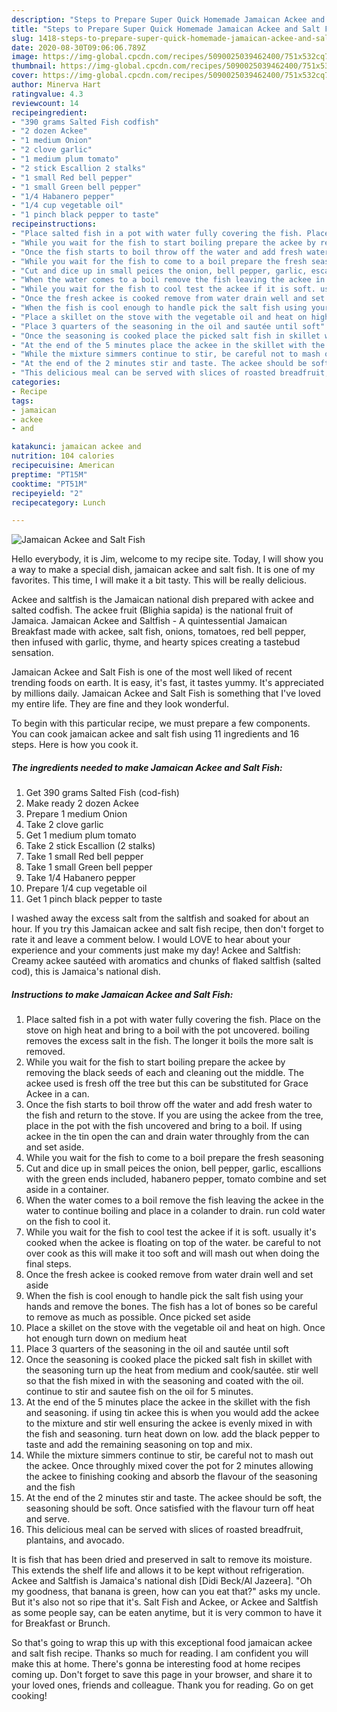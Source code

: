 ```yaml
---
description: "Steps to Prepare Super Quick Homemade Jamaican Ackee and Salt Fish"
title: "Steps to Prepare Super Quick Homemade Jamaican Ackee and Salt Fish"
slug: 1418-steps-to-prepare-super-quick-homemade-jamaican-ackee-and-salt-fish
date: 2020-08-30T09:06:06.789Z
image: https://img-global.cpcdn.com/recipes/5090025039462400/751x532cq70/jamaican-ackee-and-salt-fish-recipe-main-photo.jpg
thumbnail: https://img-global.cpcdn.com/recipes/5090025039462400/751x532cq70/jamaican-ackee-and-salt-fish-recipe-main-photo.jpg
cover: https://img-global.cpcdn.com/recipes/5090025039462400/751x532cq70/jamaican-ackee-and-salt-fish-recipe-main-photo.jpg
author: Minerva Hart
ratingvalue: 4.3
reviewcount: 14
recipeingredient:
- "390 grams Salted Fish codfish"
- "2 dozen Ackee"
- "1 medium Onion"
- "2 clove garlic"
- "1 medium plum tomato"
- "2 stick Escallion 2 stalks"
- "1 small Red bell pepper"
- "1 small Green bell pepper"
- "1/4 Habanero pepper"
- "1/4 cup vegetable oil"
- "1 pinch black pepper to taste"
recipeinstructions:
- "Place salted fish in a pot with water fully covering the fish. Place on the stove on high heat and bring to a boil with the pot uncovered. boiling removes the excess salt in the fish. The longer it boils the more salt is removed."
- "While you wait for the fish to start boiling prepare the ackee by removing the black seeds of each and cleaning out the middle. The ackee used is fresh off the tree but this can be substituted for Grace Ackee in a can."
- "Once the fish starts to boil throw off the water and add fresh water to the fish and return to the stove. If you are using the ackee from the tree, place in the pot with the fish uncovered and bring to a boil. If using ackee in the tin open the can and drain water throughly from the can and set aside."
- "While you wait for the fish to come to a boil prepare the fresh seasoning"
- "Cut and dice up in small peices the onion, bell pepper, garlic, escallions with the green ends included, habanero pepper, tomato combine and set aside in a container."
- "When the water comes to a boil remove the fish leaving the ackee in the water to continue boiling and place in a colander to drain. run cold water on the fish to cool it."
- "While you wait for the fish to cool test the ackee if it is soft. usually it&#39;s cooked when the ackee is floating on top of the water. be careful to not over cook as this will make it too soft and will mash out when doing the final steps."
- "Once the fresh ackee is cooked remove from water drain well and set aside"
- "When the fish is cool enough to handle pick the salt fish using your hands and remove the bones. The fish has a lot of bones so be careful to remove as much as possible. Once picked set aside"
- "Place a skillet on the stove with the vegetable oil and heat on high. Once hot enough turn down on medium heat"
- "Place 3 quarters of the seasoning in the oil and sautée until soft"
- "Once the seasoning is cooked place the picked salt fish in skillet with the  seasoning turn up the heat from medium and cook/sautée. stir well so that the fish mixed in with the seasoning and coated with the oil. continue to stir and sautee fish on the oil for 5 minutes."
- "At the end of the 5 minutes place the ackee in the skillet with the fish and seasoning. if using tin ackee this is when you would add the ackee to the mixture and stir well ensuring the ackee is evenly mixed in with the fish and seasoning. turn heat down on low. add the black pepper to taste and add the remaining seasoning on top and mix."
- "While the mixture simmers continue to stir, be careful not to mash out the ackee.  Once throughly mixed cover the pot for 2 minutes allowing the ackee to finishing cooking and absorb the flavour of the seasoning and the fish"
- "At the end of the 2 minutes stir and taste. The ackee should be soft, the seasoning should be soft. Once satisfied with the flavour turn off heat and serve."
- "This delicious meal can be served with slices of roasted breadfruit, plantains, and avocado."
categories:
- Recipe
tags:
- jamaican
- ackee
- and

katakunci: jamaican ackee and 
nutrition: 104 calories
recipecuisine: American
preptime: "PT15M"
cooktime: "PT51M"
recipeyield: "2"
recipecategory: Lunch

---
```



![Jamaican Ackee and Salt Fish](https://img-global.cpcdn.com/recipes/5090025039462400/751x532cq70/jamaican-ackee-and-salt-fish-recipe-main-photo.jpg)

Hello everybody, it is Jim, welcome to my recipe site. Today, I will show you a way to make a special dish, jamaican ackee and salt fish. It is one of my favorites. This time, I will make it a bit tasty. This will be really delicious.

Ackee and saltfish is the Jamaican national dish prepared with ackee and salted codfish. The ackee fruit (Blighia sapida) is the national fruit of Jamaica. Jamaican Ackee and Saltfish - A quintessential Jamaican Breakfast made with ackee, salt fish, onions, tomatoes, red bell pepper, then infused with garlic, thyme, and hearty spices creating a tastebud sensation.

Jamaican Ackee and Salt Fish is one of the most well liked of recent trending foods on earth. It is easy, it's fast, it tastes yummy. It's appreciated by millions daily. Jamaican Ackee and Salt Fish is something that I've loved my entire life. They are fine and they look wonderful.


To begin with this particular recipe, we must prepare a few components. You can cook jamaican ackee and salt fish using 11 ingredients and 16 steps. Here is how you cook it.

<!--inarticleads1-->

##### The ingredients needed to make Jamaican Ackee and Salt Fish:

1. Get 390 grams Salted Fish (cod-fish)
1. Make ready 2 dozen Ackee
1. Prepare 1 medium Onion
1. Take 2 clove garlic
1. Get 1 medium plum tomato
1. Take 2 stick Escallion (2 stalks)
1. Take 1 small Red bell pepper
1. Take 1 small Green bell pepper
1. Take 1/4 Habanero pepper
1. Prepare 1/4 cup vegetable oil
1. Get 1 pinch black pepper to taste


I washed away the excess salt from the saltfish and soaked for about an hour. If you try this Jamaican ackee and salt fish recipe, then don&#39;t forget to rate it and leave a comment below. I would LOVE to hear about your experience and your comments just make my day! Ackee and Saltfish: Creamy ackee sautéed with aromatics and chunks of flaked saltfish (salted cod), this is Jamaica&#39;s national dish. 

<!--inarticleads2-->

##### Instructions to make Jamaican Ackee and Salt Fish:

1. Place salted fish in a pot with water fully covering the fish. Place on the stove on high heat and bring to a boil with the pot uncovered. boiling removes the excess salt in the fish. The longer it boils the more salt is removed.
1. While you wait for the fish to start boiling prepare the ackee by removing the black seeds of each and cleaning out the middle. The ackee used is fresh off the tree but this can be substituted for Grace Ackee in a can.
1. Once the fish starts to boil throw off the water and add fresh water to the fish and return to the stove. If you are using the ackee from the tree, place in the pot with the fish uncovered and bring to a boil. If using ackee in the tin open the can and drain water throughly from the can and set aside.
1. While you wait for the fish to come to a boil prepare the fresh seasoning
1. Cut and dice up in small peices the onion, bell pepper, garlic, escallions with the green ends included, habanero pepper, tomato combine and set aside in a container.
1. When the water comes to a boil remove the fish leaving the ackee in the water to continue boiling and place in a colander to drain. run cold water on the fish to cool it.
1. While you wait for the fish to cool test the ackee if it is soft. usually it&#39;s cooked when the ackee is floating on top of the water. be careful to not over cook as this will make it too soft and will mash out when doing the final steps.
1. Once the fresh ackee is cooked remove from water drain well and set aside
1. When the fish is cool enough to handle pick the salt fish using your hands and remove the bones. The fish has a lot of bones so be careful to remove as much as possible. Once picked set aside
1. Place a skillet on the stove with the vegetable oil and heat on high. Once hot enough turn down on medium heat
1. Place 3 quarters of the seasoning in the oil and sautée until soft
1. Once the seasoning is cooked place the picked salt fish in skillet with the  seasoning turn up the heat from medium and cook/sautée. stir well so that the fish mixed in with the seasoning and coated with the oil. continue to stir and sautee fish on the oil for 5 minutes.
1. At the end of the 5 minutes place the ackee in the skillet with the fish and seasoning. if using tin ackee this is when you would add the ackee to the mixture and stir well ensuring the ackee is evenly mixed in with the fish and seasoning. turn heat down on low. add the black pepper to taste and add the remaining seasoning on top and mix.
1. While the mixture simmers continue to stir, be careful not to mash out the ackee.  Once throughly mixed cover the pot for 2 minutes allowing the ackee to finishing cooking and absorb the flavour of the seasoning and the fish
1. At the end of the 2 minutes stir and taste. The ackee should be soft, the seasoning should be soft. Once satisfied with the flavour turn off heat and serve.
1. This delicious meal can be served with slices of roasted breadfruit, plantains, and avocado.


It is fish that has been dried and preserved in salt to remove its moisture. This extends the shelf life and allows it to be kept without refrigeration. Ackee and Saltfish is Jamaica&#39;s national dish [Didi Beck/Al Jazeera]. &#34;Oh my goodness, that banana is green, how can you eat that?&#34; asks my uncle. But it&#39;s also not so ripe that it&#39;s. Salt Fish and Ackee, or Ackee and Saltfish as some people say, can be eaten anytime, but it is very common to have it for Breakfast or Brunch. 

So that's going to wrap this up with this exceptional food jamaican ackee and salt fish recipe. Thanks so much for reading. I am confident you will make this at home. There's gonna be interesting food at home recipes coming up. Don't forget to save this page in your browser, and share it to your loved ones, friends and colleague. Thank you for reading. Go on get cooking!
